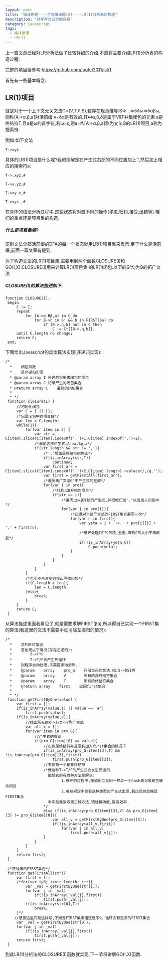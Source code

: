 ```yaml
---
layout: post
title: "编译原理----手写编译器(2)----LR(1)分析表的构造"
description: "动手写自己的编译器"
category: javascript
tags:
  - 编译原理
  - LR(1)
---
```


上一篇文章已经对LR分析法做了比较详细的介绍,本篇将主要介绍LR(1)分析表的构造过程:

完整的项目请参考:https://github.com/luofei2011/jslr1

首先有一些基本概念.

## LR(1)项目

就是对于一个上下文无关文法G=(V,T,P,S),若存在规范推导:S=>...=>δAω=>δαβω,则称[A->α.β,a]对活前缀 γ=δα是有效的.其中α,β,δ是属于V&T并集闭包的元素.a是终结符T.且a是ω的首字符,若ω=ε,则a=#.[A->α.β,a]称为文法G的LR(1)项目,a称为搜索符.

例如:如下文法

    T->xyz
<!--more--> 

具体的LR(1)项目是什么呢?我的理解是在产生式右部的不同位置加上'.',然后加上相应的搜索符a:

    T->.xyz,#

    T->x.yz,#

    T->xy.z,#

    T->xyz.,#

在具体的语法分析过程中,这些状态将对应不同的操作(移进,归约,接受,出错等).咱们的重点还是项目集的构造.

##### 什么是项目集呢?

识别文法全部活前缀的DFA的每一个状态就用LR(1)项目集来表示.至于什么是活前缀,前面一篇文章有提到.

为了构造文法的LR(1)项目集,需要用到两个函数CLOSURE(I)和GO(I,X).CLOSURE(I)用来计算LR(1)项目集I的LR(1)闭包.以下的G'均为G的拓广文法

##### CLOSURE(I)的算法描述如下:

    function CLOSURE(I);
     begin
         C := I;
         repeat
             for [A->α.Bβ,a] in C do
                 for B->η in G' && b in FIRST(βa) do
                     if [B->.η,b] not in C then 
                         C := C+{[B->.η,b]};
         until C.length no change;
         return C;
     end;

下面给出Javascript的具体算法实现(非递归实现):

    /*
      *    闭包函数
      *    是非递归实现
      * @param array I 传递的需要求闭包的项目
      * @param array C 记录产生的闭包集合
      * @return array C    最终的闭包集合
      *
      * */
     function closure(I) {
         //初始化闭包
         var C = I || [];    
         /*记录闭包中的项目数*/
         var len = C.length;
         while(1){
             for(var item in C) {
                 var str = C[item].slice(C[item].indexOf('.')+1,C[item].indexOf('.')+2);
                 /*满足这种产生式:A->a.Bp,a*/
                 if(str.length && str != ','){
                     /*'.'后面是终结符则停止*/
                     if(is_inArray(str,T))
                         continue;
                     var first_arr = C[item].slice(C[item].indexOf('.')+2,C[item].length).replace(/,/g,'');
                     var first = getFirstAll(first_arr);
                     /*遍历拓广文法G'中产生式的左部*/
                     for(var i in pro){
                         /*找到以B开始的项目*/
                         if(str == i){
                             /*遍历出以B开始的产生式,并把他们加'.'以后加入闭包中*/
                             for(var j in pro[i]){
                                 /*还得对当前产生式的FIRST集合遍历一次*/
                                 for(var n in first){
                                     var yeta = i + '->.' + pro[i][j] + ',' + first[n];
                                     /*循环处理C中的每项,去重.直到C的大小不再改变*/
                                     if(!is_inArray(yeta,C))
                                         C.push(yeta);
                                 }
                             }
                         }
                     }
                 }
             }
             /*大小不再改变则停止寻找闭包*/
             if(C.length > len){
                 len = C.length;
             }else{
                 break;
             }
         }
         return C;
     }

从算法描述里面我看见了,就是需要求解FIRST(βa),所以得自己实现一个FIRST集的算法(我这里的文法不需要手动消除左递归的情况):

    /*
      *    求FIRST集合
      *    若出现以下情况(存在左递归):
      *        T->T*F
      *        T->T/F会产生死循环
      *    则程序自动处理,不需要手动消除.
      *    @param    array    pro_G    存储自己的文法.如:S->0S1等
      *    @param    array    V        所有的非终结符集合
      *    @param    array    T        所有的终结符集合
      *    @return array    first    返回first集合
      *
      * */
     function getFirstByOne(value) {
         var first = [];    
         if(is_inArray(value,T) || value == '#')
             first.push(value);
         if(is_inArray(value,V)){
             //找出所有的X->a/X->Y型产生式
             var all_x = [];
             for(var item in pro_G){
                 //产生式的右部
                 if(pro_G[item][0] == value){
                     //右侧是终结符并且没有加入first集合的情况下
                     if(is_inArray(pro_G[item][3],T) && !is_inArray(pro_G[item][3],first))
                         first.push(pro_G[item][3]);
                     //右侧第一个是非终结符
                     /*像这种T->T/F的产生式会发生死递归.
                       能想到的有两种方法能解决:
                             1.循环的过程中,像遍历二叉树一样弄一个hash表记录是否被访问过
                             2.强制规定不能有这种类型的产生式出现,若出现则忽略其FIRST集合
                       本实验我采取第二种方法,牺牲精确度,提高效率.
                     */
                     else if(is_inArray(pro_G[item][3],V) && pro_G[item][3] != pro_G[item][0]){
                         var all_v = getFirstByOne(pro_G[item][3]);
                         if(!is_inArray(all_v,first))
                             for(var j in all_v)
                                 first.push(all_v[j]);
                     }
                 }
             }
         }
         return first;
     }
     
     /*符号串的FIRST集合*/
     function getFirstAll(str){
         var first = [];
         /*for(var i=0; i<str.length; i++){
             var _val = getFirstByOne(str[i]);
             for(var j in _val)
                 if(!is_inArray(_val[j],first))
                     first.push(_val[j]);
             if(is_inArray(str[0],T))
                 break;
         }*/
        //感觉这里只能这样写,不知是FIRST集求错还是怎么.循环会有更多的FIRST集合
         var _val = getFirstByOne(str[0]);
         for(var j in _val)
             if(!is_inArray(_val[j],first))
                 first.push(_val[j]);
         return first;
     }

到此LR(1)分析法的CLOSURE(I)函数就实现,下一节将讲解GO(I,X)函数.
